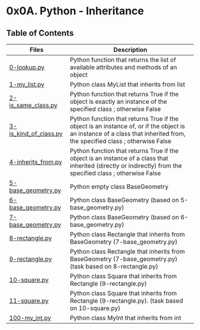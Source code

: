 # 0x0A. Python - Inheritance

## Table of Contents

Files | Description
----- | -----------
[0-lookup.py](./0-lookup.py) | Python function that returns the list of available attributes and methods of an object
[1-my_list.py](./1-my_list.py) | Python class MyList that inherits from list
[2-is_same_class.py](./2-is_same_class.py) | Python function that returns True if the object is exactly an instance of the specified class ; otherwise False
[3-is_kind_of_class.py](./3-is_kind_of_class.py) | Python function that returns True if the object is an instance of, or if the object is an instance of a class that inherited from, the specified class ; otherwise False
[4-inherits_from.py](./4-inherits_from.py) | Python function that returns True if the object is an instance of a class that inherited (directly or indirectly) from the specified class ; otherwise False
[5-base_geometry.py](./5-base_geometry.py) | Python empty class BaseGeometry
[6-base_geometry.py](./6-base_geometry.py) | Python class BaseGeometry (based on 5-base_geometry.py)
[7-base_geometry.py](./7-base_geometry.py) | Python class BaseGeometry (based on 6-base_geometry.py)
[8-rectangle.py](./8-rectangle.py) | Python class Rectangle that inherits from BaseGeometry (7-base_geometry.py)
[9-rectangle.py](./9-rectangle.py) | Python class Rectangle that inherits from BaseGeometry (7-base_geometry.py) (task based on 8-rectangle.py)
[10-square.py](./10-square.py) | Python class Square that inherits from Rectangle (9-rectangle.py)
[11-square.py](./11-square.py) | Python class Square that inherits from Rectangle (9-rectangle.py). (task based on 10-square.py)
[100-my_int.py](./100-my_int.py) | Python class MyInt that inherits from int

